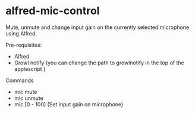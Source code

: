alfred-mic-control
==================

Mute, unmute and change input gain on the currently selected microphone using Alfred.

Pre-requisites:
* Alfred
* Growl notify (you can change the path to growlnotify in the top of the
  applescript )

Commands
* mic mute
* mic unmute
* mic \[0 - 100\]  (Set input gain on microphone)
